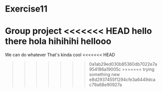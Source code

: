 # Exercise11
Group project
<<<<<<< HEAD
hello there
hola
hihihihi
hellooo 
=======
We can do whatever
That's kinda cool
<<<<<<< HEAD
>>>>>>> 0a1ab29ed030b85360db7022e7a954186a19005c
=======
trying something new
>>>>>>> e8d2937455f1294cfe3a6449dcac79a68e90927a
